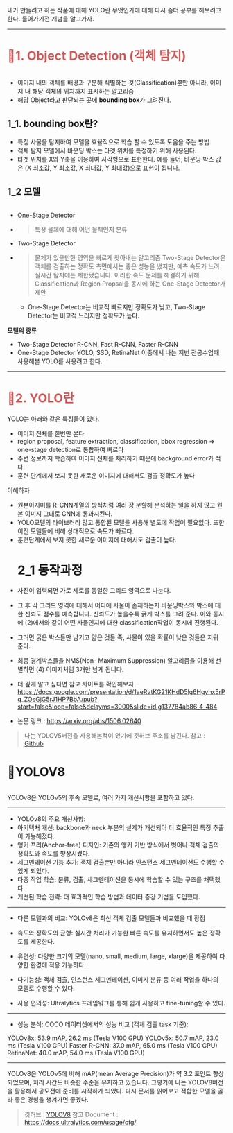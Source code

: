 <p>내가 만들려고 하는 작품에 대해 YOLO란 무엇인가에 대해 다시 좀더 공부를 해보려고 한다. 들어가기전 개념을 알고가자.</p>
<hr />
<h1 id="span-stylecolorindianred📌1-object-detection-객체-탐지span"><span style="color: indianred;">📌1. Object Detection (객체 탐지)</span></h1>
<p><img alt="" src="https://velog.velcdn.com/images/mi_nini/post/c0fa2342-254b-4b75-ad74-6e0d363fd2af/image.JPG" /></p>
<ul>
<li>이미지 내의 객체를 배경과 구분해 식별하는 것(Classification)뿐만 아니라, 이미지 내 해당 객체의 위치까지 표시하는 알고리즘</li>
<li>해당 Object라고 판단되는 곳에 <strong>bounding box</strong>가 그려진다.</li>
</ul>
<h2 id="1_1-bounding-box란">1_1. bounding box란?</h2>
<ul>
<li>특정 사물을 탐지하여 모델을 효율적으로 학습 할 수 있도록 도움을 주는 방법.</li>
<li>객체 탐지 모델에서 바운딩 박스는 타겟 위치를 특정하기 위해 사용된다. </li>
<li>타겟 위치를 X와 Y축을 이용하여 사각형으로 표현한다. 예를 들어, 바운딩 박스 값은 (X 최소값, Y 최소값, X 최대값, Y 최대값)으로 표현이 됩니다.
<img alt="" src="https://velog.velcdn.com/images/mi_nini/post/86a24826-fb5a-49e0-b8f6-3b2c718b65b3/image.PNG" /></li>
</ul>
<h2 id="1_2-모델">1_2 모델</h2>
<p><img alt="" src="https://velog.velcdn.com/images/mi_nini/post/45bd4fc9-d136-4001-9f96-1318682fa249/image.PNG" /></p>
<ul>
<li>One-Stage Detector</li>
<li><blockquote>
<p>특정 물체에 대해 어떤 물체인지 분류</p>
</blockquote>
</li>
<li>Two-Stage Detector</li>
<li><blockquote>
<p>물체가 있을만한 영역을 빠르게 찾아내는 알고리즘
 Two-Stage Detector은 객체를 검출하는 정확도 측면에서는 좋은 성능을 냈지만, 예측 속도가 느려 실시간 탐지에는 제한됐습니다. 이러한 속도 문제를 해결하기 위해 Classification과 Region Propsal을 동시에 하는 One-Stage Detector가 제안</p>
</blockquote>
<ul>
<li>One-Stage Detector는 비교적 빠르지만 정확도가 낮고, Two-Stage Detector는 비교적 느리지만 정확도가 높다.</li>
</ul>
</li>
</ul>
<p><strong>모델의 종류</strong></p>
<ul>
<li>Two-Stage Detector 
R-CNN, Fast R-CNN, Faster R-CNN </li>
<li>One-Stage Detector 
YOLO, SSD, RetinaNet
이중에서 나는 저번 전공수업때 사용해본 YOLO를 사용려고 한다. </li>
</ul>
<hr />
<h1 id="span-stylecolorindianred📌2-yolo란span"><span style="color: indianred;">📌2. YOLO란</span></h1>
<p>YOLO는 아래와 같은 특징들이 있다.</p>
<ul>
<li>이미지 전체를 한번만 본다 </li>
<li>region proposal, feature extraction, classification, bbox regression
=&gt; one-stage detection로 통합하여 빠르다</li>
<li>주변 정보까지 학습하여 이미지 전체를 처리하기 때문에
background error가 적다</li>
<li>훈련 단계에서 보지 못한 새로운 이미지에 대해서도 검출 정확도가 높다</li>
</ul>
<p>이해하자</p>
<ul>
<li>원본이지미를 R-CNN계열의 방식처럼 여러 장 분할해 분석하는 일을 하지 않고 원본 이미지 그대로 CNN에 통과시킨다.</li>
<li>YOLO모델의 라이브러리 많고 통합된 모델을 사용해 별도에 작업이 필요없다. 또한 이전 모델들에 비해 상대적으로 속도가 빠르다.</li>
<li>훈련단계에서 보지 못한 새로운 이미지에 대해서도 검출이 높다. <h1 id="2_1-동작과정">2_1 동작과정</h1>
<img alt="" src="https://velog.velcdn.com/images/mi_nini/post/95f52233-2043-4ca5-8d3e-a7e1463f1391/image.png" /></li>
<li>사진이 입력되면  가로 세로를 동일한 그리드 영역으로 나눈다. </li>
</ul>
<ul>
<li><p>그 후 각 그리드 영역에 대해서 어디에 사물이 존재하는지 바운딩박스와 박스에 대한 신뢰도 점수를 예측합니다. 신뢰도가 높을수록 굵게 박스를 그려 준다. 이와 동시에 (2)에서와 같이 어떤 사물인지에 대한 classification작업이 동시에 진행된다.</p>
</li>
<li><p>그러면 굵은 박스들만 남기고 얇은 것들 즉, 사물이 있을 확률이 낮은 것들은 지워 준다.</p>
</li>
<li><p>최종 경계박스들을  NMS(Non- Maximum Suppression) 알고리즘을 이용해 선별하면 (4) 이미지처럼 3개만 남게 됩니다.</p>
</li>
<li><p>더 깊게 알고 싶다면 참고 사이트를 확인해보자
<a href="https://docs.google.com/presentation/d/1aeRvtKG21KHdD5lg6Hgyhx5rPq_ZOsGjG5rJ1HP7BbA/pub?start=false&amp;loop=false&amp;delayms=3000&amp;slide=id.g137784ab86_4_484">https://docs.google.com/presentation/d/1aeRvtKG21KHdD5lg6Hgyhx5rPq_ZOsGjG5rJ1HP7BbA/pub?start=false&amp;loop=false&amp;delayms=3000&amp;slide=id.g137784ab86_4_484</a></p>
</li>
<li><p>논문 링크 : <a href="https://arxiv.org/abs/1506.02640">https://arxiv.org/abs/1506.02640</a></p>
</li>
</ul>
<blockquote>
<p>나는 YOLOV5버전을 사용해본적이 있기에 깃허브 주소를 남긴다. 
참고 : <a href="https://github.com/BcKmini/AI_University_Exam">Github</a></p>
</blockquote>
<h1 id="📌yolov8">📌YOLOV8</h1>
<p><img alt="" src="https://velog.velcdn.com/images/mi_nini/post/b1ba5601-241a-4f46-8bea-a58940f3c697/image.jpg" /></p>
<p>YOLOv8은 YOLOv5의 후속 모델로, 여러 가지 개선사항을 포함하고 있다. </p>
<hr />
<ul>
<li>YOLOv8의 주요 개선사항:</li>
<li>아키텍처 개선: backbone과 neck 부분의 설계가 개선되어 더 효율적인 특징 추출이 가능해졌다.</li>
<li>앵커 프리(Anchor-free) 디자인: 기존의 앵커 기반 방식에서 벗어나 객체 검출의 정확도와 속도를 향상시켰다.</li>
<li>세그멘테이션 기능 추가: 객체 검출뿐만 아니라 인스턴스 세그멘테이션도 수행할 수 있게 되었다.</li>
<li>다중 작업 학습: 분류, 검출, 세그멘테이션을 동시에 학습할 수 있는 구조를 채택했다.</li>
<li>개선된 학습 전략: 더 효과적인 학습 방법과 데이터 증강 기법을 도입했다.</li>
</ul>
<hr />
<ul>
<li><p>다른 모델과의 비교:
YOLOv8은 최신 객체 검출 모델들과 비교했을 때 장점</p>
</li>
<li><p>속도와 정확도의 균형: 실시간 처리가 가능한 빠른 속도를 유지하면서도 높은 정확도를 제공한다.</p>
</li>
<li><p>유연성: 다양한 크기의 모델(nano, small, medium, large, xlarge)을 제공하여 다양한 환경에 적용 가능하다.</p>
</li>
<li><p>다기능성: 객체 검출, 인스턴스 세그멘테이션, 이미지 분류 등 여러 작업을 하나의 모델로 수행할 수 있다.</p>
</li>
<li><p>사용 편의성: Ultralytics 프레임워크를 통해 쉽게 사용하고 fine-tuning할 수 있다.</p>
</li>
</ul>
<hr />
<ul>
<li>성능 분석:
COCO 데이터셋에서의 성능 비교 (객체 검출 task 기준):</li>
</ul>
<p>YOLOv8x: 53.9 mAP, 26.2 ms (Tesla V100 GPU)
YOLOv5x: 50.7 mAP, 23.0 ms (Tesla V100 GPU)
Faster R-CNN: 37.0 mAP, 65.0 ms (Tesla V100 GPU)
RetinaNet: 40.0 mAP, 54.0 ms (Tesla V100 GPU)</p>
<hr />
<p>YOLOv8은 YOLOv5에 비해 mAP(mean Average Precision)가 약 3.2 포인트 향상되었으며, 처리 시간도 비슷한 수준을 유지하고 있습니다. 그렇기에 나는 YOLOV8버전을 활용해서 공모전에 준비를 시작하게 되었다. 다시 문서를 읽어보고 적합한 모델을 골라 좋은 경험을 챙겨가면 좋겠다. </p>
<blockquote>
<p>깃허브 : <a href="https://github.com/ultralytics/ultralytics">YOLOV8</a>
참고 Document : <a href="https://docs.ultralytics.com/usage/cfg/">https://docs.ultralytics.com/usage/cfg/</a></p>
</blockquote>